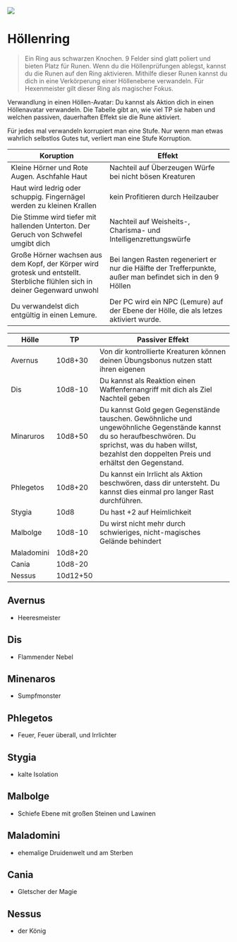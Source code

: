 ![](https://i.pinimg.com/736x/dd/d0/44/ddd0449c6f481ea7c0cc1256970441e7.jpg)

# Höllenring

> Ein Ring aus schwarzen Knochen. 9 Felder sind glatt poliert und bieten Platz für Runen.
> Wenn du die Höllenprüfungen ablegst, kannst du die Runen auf den Ring aktivieren.
> Mithilfe dieser Runen kannst du dich in eine Verkörperung einer Höllenebene verwandeln.
> Für Hexenmeister gilt dieser Ring als magischer Fokus.

Verwandlung in einen Höllen-Avatar: Du kannst als Aktion dich in einen Höllenavatar verwandeln. 
Die Tabelle gibt an, wie viel TP sie haben und welchen passiven, dauerhaften Effekt sie die Rune aktiviert. 

Für jedes mal verwandeln korrupiert man eine Stufe. 
Nur wenn man etwas wahrlich selbstlos Gutes tut, verliert man eine Stufe Korruption.

|Koruption|Effekt|
|-|-|
|Kleine Hörner und Rote Augen. Aschfahle Haut|Nachteil auf Überzeugen Würfe bei nicht bösen Kreaturen|
|Haut wird ledrig oder schuppig. Fingernägel werden zu kleinen Krallen|kein Profitieren durch Heilzauber|
|Die Stimme wird tiefer mit hallenden Unterton. Der Geruch von Schwefel umgibt dich|Nachteil auf Weisheits-, Charisma- und Intelligenzrettungswürfe|
|Große Hörner wachsen aus dem Kopf, der Körper wird grotesk und entstellt. Sterbliche flühlen sich in deiner Gegenward unwohl|Bei langen Rasten regeneriert er nur die Hälfte der Trefferpunkte, außer man befindet sich in den 9 Höllen|
|Du verwandelst dich entgültig in einen Lemure.|Der PC wird ein NPC (Lemure) auf der Ebene der Hölle, die als letzes aktiviert wurde.|

|Hölle|TP|Passiver Effekt|
|-|-|-|
|Avernus|10d8+30|Von dir kontrollierte Kreaturen können deinen Übungsbonus nutzen statt ihren eigenen
|Dis|10d8-10|Du kannst als Reaktion einen Waffenfernangriff mit dich als Ziel Nachteil geben
|Minaruros|10d8+50|Du kannst Gold gegen Gegenstände tauschen. Gewöhnliche und ungewöhnliche Gegenstände kannst du so heraufbeschwören. Du sprichst, was du haben willst, bezahlst den doppelten Preis und erhältst den Gegenstand.
|Phlegetos|10d8+20|Du kannst ein Irrlicht als Aktion beschwören, dass dir untersteht. Du kannst dies einmal pro langer Rast durchführen.
|Stygia|10d8|Du hast +2 auf Heimlichkeit
|Malbolge|10d8-10|Du wirst nicht mehr durch schwieriges, nicht-magisches Gelände behindert
|Maladomini|10d8+20|
|Cania|10d8-20|
|Nessus|10d12+50|

## Avernus
- Heeresmeister

## Dis
- Flammender Nebel

## Minenaros
- Sumpfmonster

## Phlegetos
- Feuer, Feuer überall, und Irrlichter

## Stygia
- kalte Isolation

## Malbolge
- Schiefe Ebene mit großen Steinen und Lawinen

## Maladomini
- ehemalige Druidenwelt und am Sterben

## Cania
- Gletscher der Magie

## Nessus
- der König
